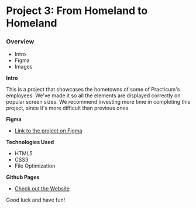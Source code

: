 # Project 3: From Homeland to Homeland

### Overview

- Intro
- Figma
- Images

**Intro**

This is a project that showcases the hometowns of some of Practicum's employees. We've made it so all the elements are displayed correctly on popular screen sizes. We recommend investing more time in completing this project, since it's more difficult than previous ones.

**Figma**

- [Link to the project on Figma](https://www.figma.com/file/1zCYcflj6BJx5VqOvXU9nb/Sprint-3-From-Homeland-to-Homeland-desktop-mobile?node-id=0%3A1)

**Technologies Used**

- HTML5
- CSS3
- File Optimization

**Github Pages**

- [Check out the Website](https://mcdevs365.github.io/web_project_3/)

Good luck and have fun!

